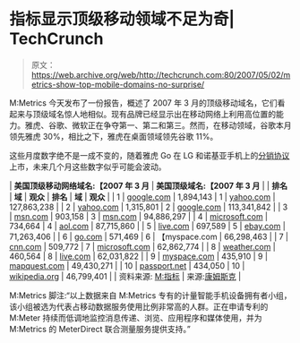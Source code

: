# 指标显示顶级移动领域不足为奇| TechCrunch

> 原文：<https://web.archive.org/web/http://techcrunch.com:80/2007/05/02/metrics-show-top-mobile-domains-no-surprise/>

M:Metrics 今天发布了一份报告，概述了 2007 年 3 月的顶级移动域名，它们看起来与顶级域名惊人地相似。现有品牌已经显示出在移动网络上利用高位置的能力。雅虎、谷歌、微软正在争夺第一、第二和第三。然而，在移动领域，谷歌本月领先雅虎 30%，相比之下，雅虎在桌面领域领先谷歌 11%。

这些月度数字绝不是一成不变的，随着雅虎 Go 在 LG 和诺基亚手机上的[分销协议](https://web.archive.org/web/20160407214312/http://yhoo.client.shareholder.com/press/ReleaseDetail.cfm?ReleaseID=229460)上市，未来几个月这些数字似乎可能会波动。

| **美国顶级移动网络域名:【2007 年 3 月** | **美国顶级域名:【2007 年 3 月** |
| **排名** | **域** | **观众** | **排名** | **域** | **观众** |
| 1 | [google.com](https://web.archive.org/web/20160407214312/http://google.com/) | 1,894,143 | 1 | [yahoo.com](https://web.archive.org/web/20160407214312/http://yahoo.com/) | 127,863,238 |
| 2 | [yahoo.com](https://web.archive.org/web/20160407214312/http://yahoo.com/) | 1,315,801 | 2 | [google.com](https://web.archive.org/web/20160407214312/http://google.com/) | 113,341,842 |
| 3 | [msn.com](https://web.archive.org/web/20160407214312/http://msn.com/) | 903,158 | 3 | [msn.com](https://web.archive.org/web/20160407214312/http://msn.com/) | 94,886,297 |
| 4 | [microsoft.com](https://web.archive.org/web/20160407214312/http://microsoft.com/) | 734,664 | 4 | [aol.com](https://web.archive.org/web/20160407214312/http://aol.com/) | 87,715,860 |
| 5 | [live.com](https://web.archive.org/web/20160407214312/http://live.com/) | 697,589 | 5 | [ebay.com](https://web.archive.org/web/20160407214312/http://ebay.com/) | 71,263,406 |
| 6 | [go.com](https://web.archive.org/web/20160407214312/http://go.com/) | 571,469 | 6 | 【myspace.com  | 66,298,463 |
| 7 | [cnn.com](https://web.archive.org/web/20160407214312/http://cnn.com/) | 509,772 | 7 | [microsoft.com](https://web.archive.org/web/20160407214312/http://microsoft.com/) | 62,862,774 |
| 8 | [weather.com](https://web.archive.org/web/20160407214312/http://weather.com/) | 460,564 | 8 | [live.com](https://web.archive.org/web/20160407214312/http://live.com/) | 62,031,822 |
| 9 | [myspace.com](https://web.archive.org/web/20160407214312/http://myspace.com/) | 435,910 | 9 | [mapquest.com](https://web.archive.org/web/20160407214312/http://mapquest.com/) | 49,430,271 |
| 10 | [passport.net](https://web.archive.org/web/20160407214312/http://passport.net/) | 434,050 | 10 | [wikipedia.org](https://web.archive.org/web/20160407214312/http://wikipedia.org/) | 46,799,401 |
| 资料来源: [M:指标](https://web.archive.org/web/20160407214312/http://mmetrics.com/) | 来源:[康姆斯克](https://web.archive.org/web/20160407214312/http://comscore.com/) |

M:Metrics 脚注:“以上数据来自 M:Metrics 专有的计量智能手机设备拥有者小组，该小组被选为代表占移动数据服务使用比例非常高的人群。正在申请专利的 M:Meter 持续而低调地监控消息传递、浏览、应用程序和媒体使用，并为 M:Metrics 的 MeterDirect 联合测量服务提供支持。”